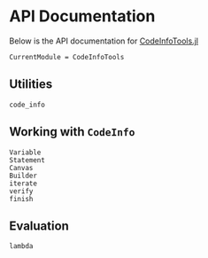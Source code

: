 # API Documentation

Below is the API documentation for [CodeInfoTools.jl](https://github.com/JuliaCompilerPlugins/CodeInfoTools.jl)

```@meta
CurrentModule = CodeInfoTools
```

## Utilities

```@docs
code_info
```

## Working with `CodeInfo`

```@docs
Variable
Statement
Canvas
Builder
iterate
verify
finish
```

## Evaluation

```@docs
lambda
```
